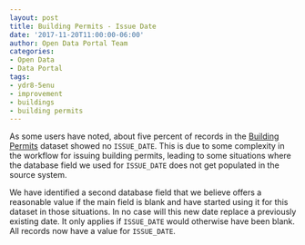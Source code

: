 ```yaml
---
layout: post
title: Building Permits - Issue Date
date: '2017-11-20T11:00:00-06:00'
author: Open Data Portal Team
categories:
- Open Data
- Data Portal
tags:
- ydr8-5enu
- improvement
- buildings
- building permits
---
```

As some users have noted, about five percent of records in the [Building Permits](https://data.cityofchicago.org/d/ydr8-5enu) dataset showed no `ISSUE_DATE`. This is due to some complexity in the workflow for issuing building permits, leading to some situations where the database field we used for `ISSUE_DATE` does not get populated in the source system.

We  have identified a second database field that we believe offers a reasonable value if the main field is blank and have started using it for this dataset in those situations. In no case will this new date replace a previously existing date. It only applies if `ISSUE_DATE` would otherwise have been blank. All records now have a value for `ISSUE_DATE`.

